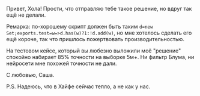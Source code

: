 Привет, Хола! Прости, что отправляю тебе такое решение, но вдруг так ещё не делали.

Ремарка: по-хорошему скрипт должен быть таким `d=new Set;exports.test=w=>d.has(w)?1:!d.add(w)`, но мне хотелось сделать его ещё короче, так что пришлось пожертвовать производительностью.

На тестовом кейсе, который вы любезно выложили моё "решение" спокойно набирает 85% точности на выборке 5м+.
Ни фильтр Блума, ни нейросети мне похожей точности не дали.


С любовью, Саша.

P.S. Надеюсь, что в Хайфе сейчас тепло, а не как у нас.
